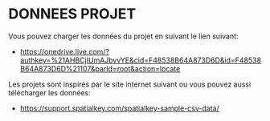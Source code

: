 # DONNEES PROJET
Vous pouvez charger les données du projet en suivant le lien suivant:
* https://onedrive.live.com/?authkey=%21AHBCjIUmAJbvvYE&cid=F48538B64A873D6D&id=F48538B64A873D6D%21107&parId=root&action=locate

Les projets sont inspirés par le site internet suivant ou vous pouvez aussi télécharger les données:
* https://support.spatialkey.com/spatialkey-sample-csv-data/
